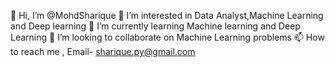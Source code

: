 👋 Hi, I’m @MohdSharique
👀 I’m interested in Data Analyst,Machine Learning and Deep learning
🌱 I’m currently learning Machine learning and Deep Learning
💞️ I’m looking to collaborate on Machine Learning problems
📫 How to reach me , Email- sharique.py@gmail.com
<!---
MohdShariqueAnsari/MohdShariqueAnsari is a ✨ special ✨ repository because its `README.md` (this file) appears on your GitHub profile.
You can click the Preview link to take a look at your changes.
--->

